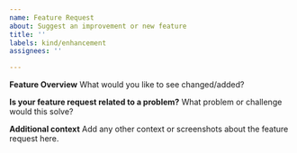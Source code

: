 ```yaml
---
name: Feature Request
about: Suggest an improvement or new feature
title: ''
labels: kind/enhancement
assignees: ''

---
```


**Feature Overview**
What would you like to see changed/added?

**Is your feature request related to a problem?**
What problem or challenge would this solve?

**Additional context**
Add any other context or screenshots about the feature request here.